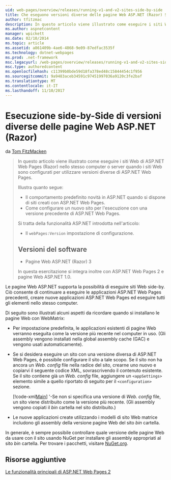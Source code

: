 ```yaml
---
uid: web-pages/overview/releases/running-v1-and-v2-sites-side-by-side
title: Che eseguono versioni diverse delle pagine Web ASP.NET (Razor) Side-by | Documenti Microsoft
author: tfitzmac
description: In questo articolo viene illustrato come eseguire i siti Web di ASP.NET Web Pages (Razor) nello stesso computer o server quando i siti Web sono configurati per utilizzare versioni diverse...
ms.author: aspnetcontent
manager: wpickett
ms.date: 02/10/2014
ms.topic: article
ms.assetid: a861409b-4ae6-4868-9e09-87edfac3535f
ms.technology: dotnet-webpages
ms.prod: .net-framework
msc.legacyurl: /web-pages/overview/releases/running-v1-and-v2-sites-side-by-side
msc.type: authoredcontent
ms.openlocfilehash: c11399b0bde59d18fa378ed48c15844454c1f956
ms.sourcegitcommit: 9a9483aceb34591c97451997036a9120c3fe2baf
ms.translationtype: MT
ms.contentlocale: it-IT
ms.lasthandoff: 11/10/2017
---
```

<a name="running-different-versions-of-aspnet-web-pages-razor-side-by-side"></a>Esecuzione side-by-Side di versioni diverse delle pagine Web ASP.NET (Razor)
====================
da [Tom FitzMacken](https://github.com/tfitzmac)

> In questo articolo viene illustrato come eseguire i siti Web di ASP.NET Web Pages (Razor) nello stesso computer o server quando i siti Web sono configurati per utilizzare versioni diverse di ASP.NET Web Pages.
> 
> Illustra quanto segue:
> 
> - Il comportamento predefinito novità in ASP.NET quando si dispone di siti creati con ASP.NET Web Pages.
> - Come configurare un nuovo sito per l'esecuzione con una versione precedente di ASP.NET Web Pages.
>   
> 
> Si tratta della funzionalità ASP.NET introdotta nell'articolo:
> 
> - Il `webPages:Version` impostazione di configurazione.
>   
> 
> ## <a name="software-versions"></a>Versioni del software
> 
> 
> - Pagine Web ASP.NET (Razor) 3
>   
> 
> In questa esercitazione si integra inoltre con ASP.NET Web Pages 2 e pagine Web ASP.NET 1.0.


Le pagine Web ASP.NET supporta la possibilità di eseguire siti Web side-by. Ciò consente di continuare a eseguire le applicazioni ASP.NET Web Pages precedenti, creare nuove applicazioni ASP.NET Web Pages ed eseguire tutti gli elementi nello stesso computer.

Di seguito sono illustrati alcuni aspetti da ricordare quando si installano le pagine Web con WebMatrix:

- Per impostazione predefinita, le applicazioni esistenti di pagine Web verranno eseguita come la versione più recente nel computer in uso. (Gli assembly vengono installati nella global assembly cache (GAC) e vengono usati automaticamente).
- Se si desidera eseguire un sito con una versione diversa di ASP.NET Web Pages, è possibile configurare il sito a tale scopo. Se il sito non ha ancora un *Web. config* file nella radice del sito, crearne uno nuovo e copiarvi il seguente codice XML, sovrascrivendo il contenuto esistente. Se il sito contiene già un *Web. config* file, aggiungere un `<appSettings>` elemento simile a quello riportato di seguito per il `<configuration>` sezione.

    [!code-xml[Main](running-v1-and-v2-sites-side-by-side/samples/sample1.xml)]
'-Se non si specifica una versione di *Web. config* file, un sito viene distribuito come la versione più recente. (Gli assembly vengono copiati il *bin* cartella nel sito distribuito.)
- Le nuove applicazioni create utilizzando i modelli di sito Web matrice includono gli assembly della versione pagine Web del sito *bin* cartella.

In generale, è sempre possibile controllare quale versione delle pagine Web da usare con il sito usando NuGet per installare gli assembly appropriati al sito *bin* cartella. Per trovare i pacchetti, visitare [NuGet.org](http://NuGet.org).

## <a name="additional-resources"></a>Risorse aggiuntive

[Le funzionalità principali di ASP.NET Web Pages 2](top-features-in-web-pages-2.md)
